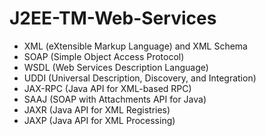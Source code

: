 # J2EE-TM-Web-Services
* XML (eXtensible Markup Language) and XML Schema
* SOAP (Simple Object Access Protocol)
* WSDL (Web Services Description Language)
* UDDI (Universal Description, Discovery, and Integration)
* JAX-RPC (Java API for XML-based RPC)
* SAAJ (SOAP with Attachments API for Java)
* JAXR (Java API for XML Registries)
* JAXP (Java API for XML Processing)
